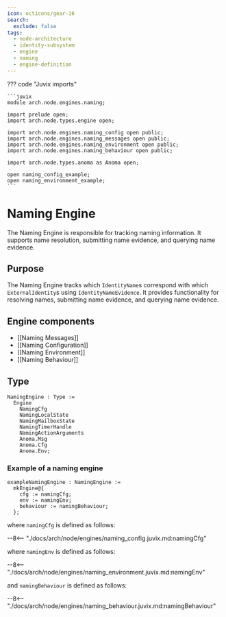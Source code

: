 ```yaml
---
icon: octicons/gear-16
search:
  exclude: false
tags:
  - node-architecture
  - identity-subsystem
  - engine
  - naming
  - engine-definition
---
```


??? code "Juvix imports"

    ```juvix
    module arch.node.engines.naming;

    import prelude open;
    import arch.node.types.engine open;

    import arch.node.engines.naming_config open public;
    import arch.node.engines.naming_messages open public;
    import arch.node.engines.naming_environment open public;
    import arch.node.engines.naming_behaviour open public;

    import arch.node.types.anoma as Anoma open;

    open naming_config_example;
    open naming_environment_example;
    ```

# Naming Engine

The Naming Engine is responsible for tracking naming information. It supports name
resolution, submitting name evidence, and querying name evidence.

## Purpose

The Naming Engine tracks which `IdentityName`s correspond with which `ExternalIdentity`s
using `IdentityNameEvidence`. It provides functionality for resolving names, submitting
name evidence, and querying name evidence.

## Engine components

- [[Naming Messages]]
- [[Naming Configuration]]
- [[Naming Environment]]
- [[Naming Behaviour]]

## Type

<!-- --8<-- [start:NamingEngine] -->
```juvix
NamingEngine : Type :=
  Engine
    NamingCfg
    NamingLocalState
    NamingMailboxState
    NamingTimerHandle
    NamingActionArguments
    Anoma.Msg
    Anoma.Cfg
    Anoma.Env;
```
<!-- --8<-- [end:NamingEngine] -->

### Example of a naming engine

<!-- --8<-- [start:exampleNamingEngine] -->
```juvix
exampleNamingEngine : NamingEngine :=
  mkEngine@{
    cfg := namingCfg;
    env := namingEnv;
    behaviour := namingBehaviour;
  };
```
<!-- --8<-- [start:exampleNamingEngine] -->

where `namingCfg` is defined as follows:

--8<-- "./docs/arch/node/engines/naming_config.juvix.md:namingCfg"

where `namingEnv` is defined as follows:

--8<-- "./docs/arch/node/engines/naming_environment.juvix.md:namingEnv"

and `namingBehaviour` is defined as follows:

--8<-- "./docs/arch/node/engines/naming_behaviour.juvix.md:namingBehaviour"
